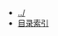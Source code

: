 
[@id]: _sidebar.md 
[@title]: installation
[@location]: docs/installation/_sidebar.md
[@author]: leity
[@date]: 2021-11-03

* [../](README.md)
* [目录索引](installation/README.md)
